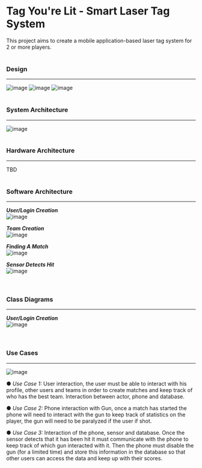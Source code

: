 # Tag You're Lit - Smart Laser Tag System

This project aims to create a mobile application-based laser tag system for 2 or more players. 
<br><br>

### Design

***

![image](https://user-images.githubusercontent.com/29033135/46921913-84eb6780-cfcf-11e8-99eb-fe53093a8ba5.png)
![image](https://user-images.githubusercontent.com/29033135/46921924-b19f7f00-cfcf-11e8-9799-0d9bb3b5b685.png)
![image](https://user-images.githubusercontent.com/29033135/46921930-c419b880-cfcf-11e8-8f9a-991647adf297.png)
<br><br>

### System Architecture

***

![image](https://user-images.githubusercontent.com/29033135/46921951-13f87f80-cfd0-11e8-9ef7-436e948d53fa.png)
<br><br>

### Hardware Architecture

***

TBD
<br><br>

### Software Architecture

***

_**User/Login Creation**_<br>
![image](https://user-images.githubusercontent.com/29033135/46921973-4609e180-cfd0-11e8-8639-c9e715e8391c.png)<br>

_**Team Creation**_<br>
![image](https://user-images.githubusercontent.com/29033135/46921980-5ae67500-cfd0-11e8-8623-471956a6c095.png)<br>

_**Finding A Match**_<br>
![image](https://user-images.githubusercontent.com/29033135/46921986-689bfa80-cfd0-11e8-8abb-5dda92b48505.png)<br>

_**Sensor Detects Hit**_<br>
![image](https://user-images.githubusercontent.com/29033135/46922004-76ea1680-cfd0-11e8-9f87-8fd2a4c218e7.png)<br>
<br><br>

### Class Diagrams

***

_**User/Login Creation**_<br>
![image](https://user-images.githubusercontent.com/29033135/46922027-c0d2fc80-cfd0-11e8-856f-19a2f17239f5.png)<br>
<br><br>

### Use Cases

***

![image](https://user-images.githubusercontent.com/29033135/46922035-f546b880-cfd0-11e8-8c41-f290efedf192.png)<br>

●	_Use Case 1:_ User interaction, the user must be able to interact with his profile, other users and teams in order to create matches and keep track of who has the best team. Interaction between actor, phone and database.

●	_Use Case 2:_ Phone interaction with Gun, once a match has started the phone will need to interact with the gun to keep track of statistics on the player, the gun will need to be paralyzed if the user if shot.

●	_Use Case 3:_ Interaction of the phone, sensor and database. Once the sensor detects that it has been hit it must communicate with the phone to keep track of which gun interacted with it. Then the phone must disable the gun (for a limited time) and store this information in the database so that other users can access the data and keep up with their scores.	
<br><br>
